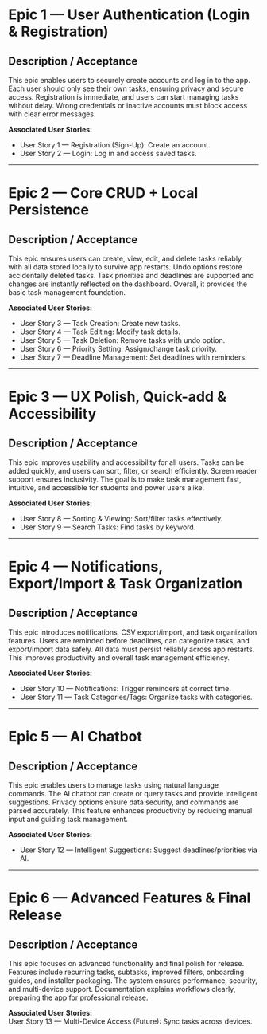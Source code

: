 # Epic 1 — User Authentication (Login & Registration)

## Description / Acceptance
This epic enables users to securely create accounts and log in to the app. Each user should only see their own tasks, ensuring privacy and secure access. Registration is immediate, and users can start managing tasks without delay. Wrong credentials or inactive accounts must block access with clear error messages.

**Associated User Stories:**  
- User Story 1 — Registration (Sign-Up): Create an account.
- User Story 2 — Login: Log in and access saved tasks.

---

# Epic 2 — Core CRUD + Local Persistence

## Description / Acceptance
This epic ensures users can create, view, edit, and delete tasks reliably, with all data stored locally to survive app restarts. Undo options restore accidentally deleted tasks. Task priorities and deadlines are supported and changes are instantly reflected on the dashboard. Overall, it provides the basic task management foundation.

**Associated User Stories:**  
- User Story 3 — Task Creation: Create new tasks.
- User Story 4 — Task Editing: Modify task details.
- User Story 5 — Task Deletion: Remove tasks with undo option.
- User Story 6 — Priority Setting: Assign/change task priority.
- User Story 7 — Deadline Management: Set deadlines with reminders.

---

# Epic 3 — UX Polish, Quick-add & Accessibility

## Description / Acceptance
This epic improves usability and accessibility for all users. Tasks can be added quickly, and users can sort, filter, or search efficiently. Screen reader support ensures inclusivity. The goal is to make task management fast, intuitive, and accessible for students and power users alike.

**Associated User Stories:**  
- User Story 8 — Sorting & Viewing: Sort/filter tasks effectively.
- User Story 9 — Search Tasks: Find tasks by keyword.  

---

# Epic 4 — Notifications, Export/Import & Task Organization

## Description / Acceptance
This epic introduces notifications, CSV export/import, and task organization features. Users are reminded before deadlines, can categorize tasks, and export/import data safely. All data must persist reliably across app restarts. This improves productivity and overall task management efficiency.

**Associated User Stories:**  
- User Story 10 — Notifications: Trigger reminders at correct time.
- User Story 11 — Task Categories/Tags: Organize tasks with categories.  

---

# Epic 5 — AI Chatbot

## Description / Acceptance
This epic enables users to manage tasks using natural language commands. The AI chatbot can create or query tasks and provide intelligent suggestions. Privacy options ensure data security, and commands are parsed accurately. This feature enhances productivity by reducing manual input and guiding task management.

**Associated User Stories:**  
- User Story 12 — Intelligent Suggestions: Suggest deadlines/priorities via AI.  

---

# Epic 6 — Advanced Features & Final Release

## Description / Acceptance
This epic focuses on advanced functionality and final polish for release. Features include recurring tasks, subtasks, improved filters, onboarding guides, and installer packaging. The system ensures performance, security, and multi-device support. Documentation explains workflows clearly, preparing the app for professional release.

**Associated User Stories:**  
User Story 13 — Multi-Device Access (Future): Sync tasks across devices. 
